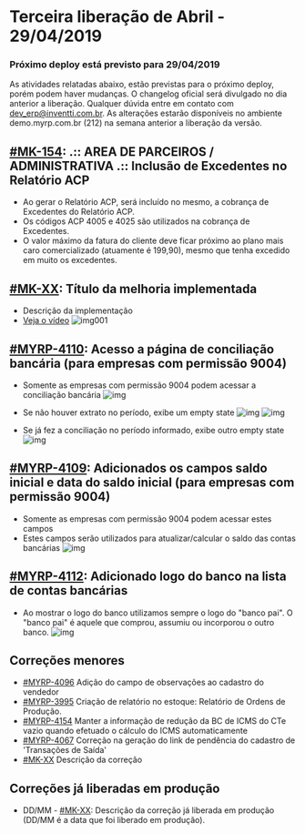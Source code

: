 # Terceira liberação de Abril - 29/04/2019


### Próximo deploy está previsto para 29/04/2019
As atividades relatadas abaixo, estão previstas para o próximo deploy, porém podem haver mudanças. O changelog oficial será divulgado no dia anterior a liberação. Qualquer dúvida entre em contato com dev_erp@inventti.com.br.
As alterações estarão disponíveis no ambiente demo.myrp.com.br (212) na semana anterior a liberação da versão.


## [#MK-154](https://devmyrp.atlassian.net/browse/MK-154): .:: AREA DE PARCEIROS / ADMINISTRATIVA .:: Inclusão de Excedentes no Relatório ACP
* Ao gerar o Relatório ACP, será incluído no mesmo, a cobrança de Excedentes do Relatório ACP.
* Os códigos ACP 4005 e 4025 são utilizados na cobrança de Excedentes.
* O valor máximo da fatura do cliente deve ficar próximo ao plano mais caro comercializado (atuamente é 199,90), mesmo que tenha excedido em muito os excedentes.


## [#MK-XX](https://devmyrp.atlassian.net/browse/MK-XX): Título da melhoria implementada
* Descrição da implementação
* [Veja o vídeo](http://recordit.co/2MyFCjFpdq)
![img001](https://i.imgur.com/XXXX.png)


## [#MYRP-4110](https://devmyrp.atlassian.net/browse/MYRP-4110): Acesso a página de conciliação bancária (para empresas com permissão 9004)
* Somente as empresas com permissão 9004 podem acessar a conciliação bancária
![img](https://i.imgur.com/B3dqcUO.png)

* Se não houver extrato no período, exibe um empty state
![img](https://i.imgur.com/HNkBOsr.png)
![img](https://i.imgur.com/9PZEMNB.png)

* Se já fez a conciliação no período informado, exibe outro empty state
![img](https://i.imgur.com/pjN0ZTy.png)

## [#MYRP-4109](https://devmyrp.atlassian.net/browse/MYRP-4109): Adicionados os campos saldo inicial e data do saldo inicial (para empresas com permissão 9004)
* Somente as empresas com permissão 9004 podem acessar estes campos
* Estes campos serão utilizados para atualizar/calcular o saldo das contas bancárias
![img](https://i.imgur.com/Gfw52IO.png)

## [#MYRP-4112](https://devmyrp.atlassian.net/browse/MYRP-4112): Adicionado logo do banco na lista de contas bancárias
* Ao mostrar o logo do banco utilizamos sempre o logo do "banco pai". O "banco pai" é aquele que comprou, assumiu ou incorporou o outro banco.
![img](https://i.imgur.com/feQEb4g.png)


## Correções menores
* [#MYRP-4096](https://devmyrp.atlassian.net/browse/MYRP-4096) Adição do campo de observações ao cadastro do vendedor
* [#MYRP-3995](https://devmyrp.atlassian.net/browse/MYRP-3995) Criação de relatório no estoque: Relatório de Ordens de Produção.
* [#MYRP-4154](https://devmyrp.atlassian.net/browse/MYRP-4154) Manter a informação de redução da BC de ICMS do CTe vazio quando efetuado o cálculo do ICMS automaticamente
* [#MYRP-4067](https://devmyrp.atlassian.net/browse/MYRP-4067) Correção na geração do link de pendência do cadastro de 'Transações de Saída'
* [#MK-XX](https://devmyrp.atlassian.net/browse/MK-XX) Descrição da correção


## Correções já liberadas em produção
* DD/MM - [#MK-XX](https://devmyrp.atlassian.net/browse/MK-XX): Descrição da correção já liberada em produção (DD/MM é a data que foi liberado em produção).
